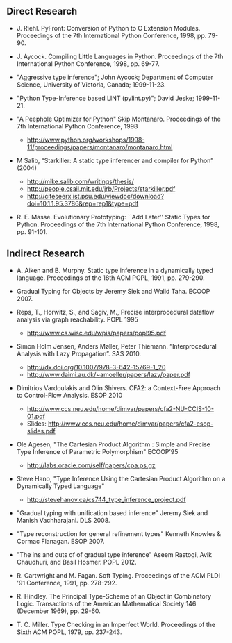 Direct Research
---------------

- J. Riehl. PyFront: Conversion of Python to C Extension Modules. Proceedings of the 7th International Python Conference, 1998, pp. 79-90.

- J. Aycock. Compiling Little Languages in Python. Proceedings of the 7th International Python Conference, 1998, pp. 69-77.

- "Aggressive type inference"; John Aycock; Department of Computer Science, University of Victoria, Canada; 1999-11-23.

- "Python Type-Inference based LINT (pylint.py)"; David Jeske; 1999-11-21.

- "A Peephole Optimizer for Python" Skip Montanaro. Proceedings of the 7th International Python Conference, 1998
    * http://www.python.org/workshops/1998-11/proceedings/papers/montanaro/montanaro.html

- M Salib, “Starkiller: A static type inferencer and compiler for Python” (2004)
    * http://mike.salib.com/writings/thesis/
    * http://people.csail.mit.edu/jrb/Projects/starkiller.pdf
    * http://citeseerx.ist.psu.edu/viewdoc/download?doi=10.1.1.95.3786&rep=rep1&type=pdf

- R. E. Masse. Evolutionary Prototyping: ``Add Later'' Static Types for Python. Proceedings of the 7th International Python Conference, 1998, pp. 91-101.

Indirect Research
-----------------

- A. Aiken and B. Murphy. Static type inference in a dynamically typed language. Proceedings of the 18th ACM POPL, 1991, pp. 279-290.

- Gradual Typing for Objects by Jeremy Siek and Walid Taha. ECOOP 2007.

- Reps, T., Horwitz, S., and Sagiv, M., Precise interprocedural dataflow analysis via graph reachability. POPL 1995
    * http://www.cs.wisc.edu/wpis/papers/popl95.pdf

- Simon Holm Jensen, Anders Møller, Peter Thiemann. “Interprocedural Analysis with Lazy Propagation”. SAS 2010. 
    * http://dx.doi.org/10.1007/978-3-642-15769-1_20
    * http://www.daimi.au.dk/~amoeller/papers/lazy/paper.pdf

- Dimitrios Vardoulakis and Olin Shivers. CFA2: a Context-Free Approach to Control-Flow Analysis. ESOP 2010
    * http://www.ccs.neu.edu/home/dimvar/papers/cfa2-NU-CCIS-10-01.pdf
    * Slides: http://www.ccs.neu.edu/home/dimvar/papers/cfa2-esop-slides.pdf

- Ole Agesen, "The Cartesian Product Algorithm : Simple and Precise Type Inference of Parametric Polymorphism" ECOOP’95
    * http://labs.oracle.com/self/papers/cpa.ps.gz

- Steve Hano, "Type Inference Using the Cartesian Product Algorithm on a Dynamically Typed Language"
    * http://stevehanov.ca/cs744_type_inference_project.pdf

- "Gradual typing with unification based inference" Jeremy Siek and Manish Vachharajani. DLS 2008.

- "Type reconstruction for general refinement types" Kenneth Knowles & Cormac Flanagan. ESOP 2007.

- "The ins and outs of of gradual type inference" Aseem Rastogi, Avik Chaudhuri, and Basil Hosmer. POPL 2012.

- R. Cartwright and M. Fagan. Soft Typing. Proceedings of the ACM PLDI '91 Conference, 1991, pp. 278-292.

- R. Hindley. The Principal Type-Scheme of an Object in Combinatory Logic. Transactions of the American Mathematical Society 146 (December 1969), pp. 29-60.

- T. C. Miller. Type Checking in an Imperfect World. Proceedings of the Sixth ACM POPL, 1979, pp. 237-243.
